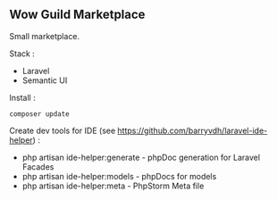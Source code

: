 ## Wow Guild Marketplace

Small marketplace.

Stack :
- Laravel
- Semantic UI

Install : 
```
composer update
```

Create dev tools for IDE (see https://github.com/barryvdh/laravel-ide-helper) :
- php artisan ide-helper:generate - phpDoc generation for Laravel Facades
- php artisan ide-helper:models - phpDocs for models
- php artisan ide-helper:meta - PhpStorm Meta file
